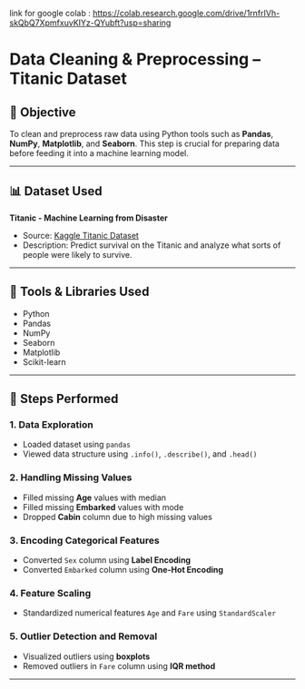 link for google colab : https://colab.research.google.com/drive/1rnfrIVh-skQbQ7XpmfxuvKIYz-QYubft?usp=sharing

#  Data Cleaning & Preprocessing – Titanic Dataset

## 📌 Objective
To clean and preprocess raw data using Python tools such as **Pandas**, **NumPy**, **Matplotlib**, and **Seaborn**. This step is crucial for preparing data before feeding it into a machine learning model.

---

## 📊 Dataset Used
**Titanic - Machine Learning from Disaster**  
- Source: [Kaggle Titanic Dataset](https://www.kaggle.com/c/titanic/data)
- Description: Predict survival on the Titanic and analyze what sorts of people were likely to survive.

---

## 🔧 Tools & Libraries Used
- Python
- Pandas
- NumPy
- Seaborn
- Matplotlib
- Scikit-learn

---

## 📝 Steps Performed

### 1. Data Exploration
- Loaded dataset using `pandas`
- Viewed data structure using `.info()`, `.describe()`, and `.head()`

### 2. Handling Missing Values
- Filled missing **Age** values with median
- Filled missing **Embarked** values with mode
- Dropped **Cabin** column due to high missing values

### 3. Encoding Categorical Features
- Converted `Sex` column using **Label Encoding**
- Converted `Embarked` column using **One-Hot Encoding**

### 4. Feature Scaling
- Standardized numerical features `Age` and `Fare` using `StandardScaler`

### 5. Outlier Detection and Removal
- Visualized outliers using **boxplots**
- Removed outliers in `Fare` column using **IQR method**

---


